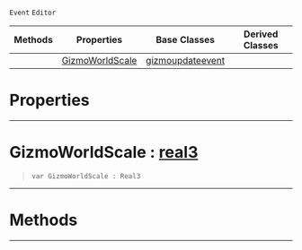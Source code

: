  `Event` `Editor`



|Methods|Properties|Base Classes|Derived Classes|
|---|---|---|---|
| |[ GizmoWorldScale](https://github.com/PlasmaEngine/PlasmaDocs/tree/master/docs/C%2B%2B/code_reference/class_reference/scalegizmoupdateevent.markdown#gizmoworldscale-plasma-eng)|[gizmoupdateevent](https://github.com/PlasmaEngine/PlasmaDocs/tree/master/docs/C%2B%2B/code_reference/class_reference/gizmoupdateevent.markdown)| |


 #  Properties


---  
 #  GizmoWorldScale : [real3](https://github.com/PlasmaEngine/PlasmaDocs/tree/master/docs/C%2B%2B/code_reference/lightning_base_types/real3.markdown)

> 
> ``` lang=cpp, name=Lightning
> var GizmoWorldScale : Real3


---  
 #  Methods


---  
 

 